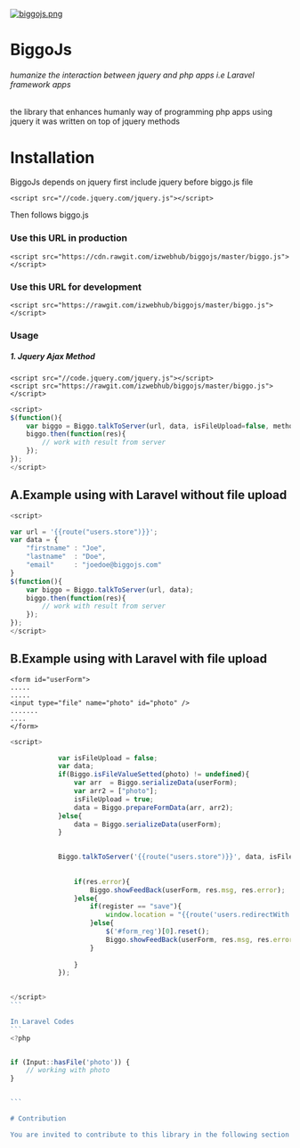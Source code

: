 [![biggojs.png](https://s12.postimg.org/owpt9q2bh/biggojs.png)](https://postimg.org/image/8lppdeptl/)
# BiggoJs 

###### humanize the interaction between jquery and php apps i.e Laravel framework apps 

the library that enhances humanly way  of programming php apps using jquery
it was written on top of jquery methods

# Installation 

<p>BiggoJs depends on jquery first include jquery before biggo.js file</p>

`<script src="//code.jquery.com/jquery.js"></script>`

<p>Then follows biggo.js </p>

### Use this URL in production

`<script src="https://cdn.rawgit.com/izwebhub/biggojs/master/biggo.js"></script>`

### Use this URL for development

`<script src="https://rawgit.com/izwebhub/biggojs/master/biggo.js"></script>`

### Usage
##### 1. Jquery Ajax Method
```
<script src="//code.jquery.com/jquery.js"></script>
<script src="https://rawgit.com/izwebhub/biggojs/master/biggo.js"></script>

```

```javascript
<script>
$(function(){
    var biggo = Biggo.talkToServer(url, data, isFileUpload=false, method='post', dataType='text', el=null,type='post');
    biggo.then(function(res){
        // work with result from server
    });
});
</script>

```

A.Example using with Laravel without file upload
------

```javascript
<script>

var url = '{{route("users.store")}}';
var data = {
    "firstname" : "Joe",
    "lastname"  : "Doe",
    "email"     : "joedoe@biggojs.com"
}
$(function(){
    var biggo = Biggo.talkToServer(url, data);
    biggo.then(function(res){
        // work with result from server
    });
});
</script>
```

B.Example using with Laravel with file upload
------

```
<form id="userForm">
.....
.....
<input type="file" name="photo" id="photo" />
.......
....
</form>
```

```` javascript
<script>

            var isFileUpload = false;
            var data;
            if(Biggo.isFileValueSetted(photo) != undefined){
                var arr  = Biggo.serializeData(userForm);
                var arr2 = ["photo"];
                isFileUpload = true;
                data = Biggo.prepareFormData(arr, arr2);
            }else{
                data = Biggo.serializeData(userForm);
            }

           
            Biggo.talkToServer('{{route("users.store")}}', data, isFileUpload).then(function(res){
                
                
                if(res.error){
                    Biggo.showFeedBack(userForm, res.msg, res.error);
                }else{
                    if(register == "save"){
                        window.location = "{{route('users.redirectWith')}}";
                    }else{
                        $('#form_reg')[0].reset();
                        Biggo.showFeedBack(userForm, res.msg, res.error);
                    }
                                                                                                                                                                                                                                                                                                                      
                }
            });
            

</script>
```

In Laravel Codes
```
<?php


if (Input::hasFile('photo')) {
    // working with photo
} 


```

# Contribution

You are invited to contribute to this library in the following section :- <i>good documentation, code refactoring and coding your ideas </i> 


